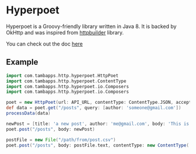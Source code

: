 # Hyperpoet

Hyperpoet is a Groovy-friendly library written in Java 8. It is backed by OkHttp and was inspired from
[httpbuilder](https://github.com/jgritman/httpbuilder) library. 

You can check out the doc [here](https://github.com/tambapps/hyperpoet/wiki)

## Example

```groovy
import com.tambapps.http.hyperpoet.HttpPoet
import com.tambapps.http.hyperpoet.ContentType
import com.tambapps.http.hyperpoet.io.Composers
import com.tambapps.http.hyperpoet.io.Composers

poet = new HttpPoet(url: API_URL, contentType: ContentType.JSON, acceptContentType: ContentType.JSON)
def data = poet.get("/posts", query: [author: 'someone@gmail.com'])
processData(data)

newPost = [title: 'a new post', author: 'me@gmail.com', body: 'This is new!']
poet.post("/posts", body: newPost)

postFile = new File("/path/from/post.csv")
poet.post("/posts", body: postFile.text, contentType: new ContentType('text/csv'), composer: Composers.&composeStringBody)
```
